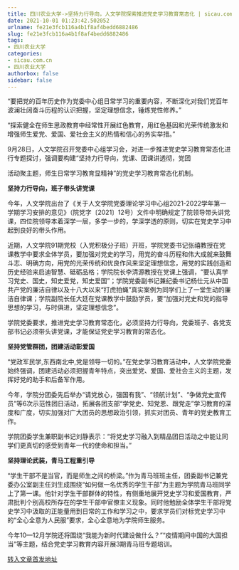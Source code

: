```yaml
---
title: 四川农业大学->坚持力行导向，人文学院探索推进党史学习教育常态化 | sicau.com.cn
date: 2021-10-01 01:23:42.502052
urlname: fe21e3fcb116a4b1f8af4bedd6882486
slug: fe21e3fcb116a4b1f8af4bedd6882486
tags: 
- 四川农业大学
categories:
- sicau.com.cn
- 四川农业大学
authorbox: false
sidebar: false
---
```

“要把党的百年历史作为党委中心组日常学习的重要内容，不断深化对我们党百年波澜壮阔奋斗历程的认识把握，坚定理想信念，锤炼党性修养。”

“探索健全在师生思政教育中经常性开展红色教育，用红色基因和光荣传统激发和增强师生爱党、爱国、爱社会主义的热情和信心的务实举措。”

9月28日，人文学院召开党委中心组学习会，对进一步推进党史学习教育常态化进行专题探讨，强调要构建“坚持力行导向，党课、团课讲透彻，党团
<!--more-->
活动聚主题，师生日常学习教育显精神”的党史学习教育常态化机制。

**坚持力行导向，班子带头讲党课**

今年，人文学院出台了《关于人文学院党委理论学习中心组2021-2022学年第一学期学习安排的意见》（院党字〔2021〕12号）文件中明确规定了院领导带头讲党课，四位院领导本着深学一层，多学一步的，学深学透的原则，切实在党史学习中起到良好的带头作用。

近期，人文学院91期党校（入党积极分子班）开班，学院党委书记张禧教授在党课教学中要求全体学员，要加强对党史的学习，用党的奋斗历程和伟大成就来鼓舞斗志、明确方向，用党的光荣传统和优良作风来坚定理想信念，用党的实践创造和历史经验来启迪智慧、砥砺品格；学院院长李清源教授在党课上强调，“要认真学习党史、国史，知史爱党，知史爱国”；学院党委副书记兼纪委书记杨仕元从中国共产党的廉洁自律以及十八大以来“打虎拍蝇”真实案例为同学们上了一堂生动的廉洁自律课；学院副院长任大廷在党课教学中鼓励学员，要“加强对党史和党的指导思想的学习，与时俱进，坚定理想信念”。

学院党委要求，推进党史学习教育常态化，必须坚持力行导向，党委班子、各党支部书记必须带头讲党课，才能保证党史学习教育的常态化。

**坚持党管群团，团建活动彰爱国**

“党政军民学,东西南北中,党是领导一切的。”在党史学习教育活动中，人文学院党委始终强调，团建活动必须把握青年特点，突出爱党、爱国、爱社会主义的主题，发挥好党的助手和后备军作用。

今年，学院分团委先后举办“请党放心，强国有我”、“领航计划”、“争做党史宣传员”等6次示范性团日活动，拓展各团支部“学党史、知党恩、跟党走”学习教育的深度和广度，切实加强对广大团员的思想政治引领，抓实对团员、青年的党史教育工作。

学院团委学生兼职副书记刘静表示：“将党史学习融入到精品团日活动之中能让同学们更真切的感受到青年一代的使命和担当。”

**坚持理论武装，青马工程重引导**

“学生干部不是当官，而是师生之间的桥梁。”作为青马班班主任，团委副书记兼党委办公室副主任刘生成围绕“如何做一名优秀的学生干部”为主题为学院青马班同学上了第一课。他针对学生干部群体的特性，有侧重地展开党史学习和爱国教育，严肃批判个别高校所存在的学生干部中官僚主义现象。同时他勉励全体学生干部将党史学习中汲取的正能量用到日常的工作和学习之中，要求学员们对标党史学习中的“全心全意为人民服”要求，全心全意地为学院师生服务。

今年10—12月学院还将围绕“我能为新时代建设做什么？”“疫情期间中国的大国担当”等主题，结合党史学习教育内容开展3期青马班专题培训。



[转入文章首发地址](https://news.sicau.edu.cn/info/1078/64819.htm)
